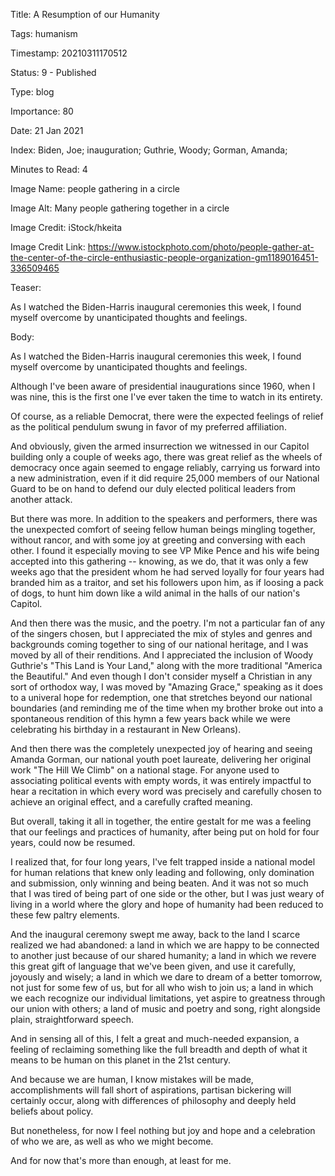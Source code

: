 Title:  A Resumption of our Humanity

Tags:   humanism

Timestamp: 20210311170512

Status: 9 - Published

Type:   blog

Importance: 80

Date:   21 Jan 2021

Index:  Biden, Joe; inauguration; Guthrie, Woody; Gorman, Amanda; 

Minutes to Read: 4

Image Name: people gathering in a circle

Image Alt: Many people gathering together in a circle

Image Credit: iStock/hkeita

Image Credit Link: https://www.istockphoto.com/photo/people-gather-at-the-center-of-the-circle-enthusiastic-people-organization-gm1189016451-336509465

Teaser: 

As I watched the Biden-Harris inaugural ceremonies this week, I found myself overcome by unanticipated thoughts and feelings.


Body: 

As I watched the Biden-Harris inaugural ceremonies this week, I found myself overcome by unanticipated thoughts and feelings. 

Although I've been aware of presidential inaugurations since 1960, when I was nine, this is the first one I've ever taken the time to watch in its entirety. 

Of course, as a reliable Democrat, there were the expected feelings of relief as the political pendulum swung in favor of my preferred affiliation. 

And obviously, given the armed insurrection we witnessed in our Capitol building only a couple of weeks ago, there was great relief as the wheels of democracy once again seemed to engage reliably, carrying us forward into a new administration, even if it did require 25,000 members of our National Guard to be on hand to defend our duly elected political leaders from another attack. 

But there was more. In addition to the speakers and performers, there was the unexpected comfort of seeing fellow human beings mingling together, without rancor, and with some joy at greeting and conversing with each other. I found it especially moving to see VP Mike Pence and his wife being accepted into this gathering -- knowing, as we do, that it was only a few weeks ago that the president whom he had served loyally for four years had branded him as a traitor, and set his followers upon him, as if loosing a pack of dogs, to hunt him down like a wild animal in the halls of our nation's Capitol. 

And then there was the music, and the poetry. I'm not a particular fan of any of the singers chosen, but I appreciated the mix of styles and genres and backgrounds coming together to sing of our national heritage, and I was moved by all of their renditions. And I appreciated the inclusion of Woody Guthrie's "This Land is Your Land,"  along with the more traditional "America the Beautiful." And even though I don't consider myself a Christian in any sort of orthodox way, I was moved by "Amazing Grace," speaking as it does to a univeral hope for redemption, one that stretches beyond our national boundaries (and reminding me of the time when my brother broke out into a spontaneous rendition of this hymn a few years back while we were celebrating his birthday in a restaurant in New Orleans). 

And then there was the completely unexpected joy of hearing and seeing Amanda Gorman, our national youth poet laureate, delivering her original work "The Hill We Climb" on a national stage. For anyone used to associating political events with empty words, it was entirely impactful to hear a recitation in which every word was precisely and carefully chosen to achieve an original effect, and a carefully crafted meaning.

But overall, taking it all in together, the entire gestalt for me was a feeling that our feelings and practices of humanity, after being put on hold for four years, could now be resumed. 

I realized that, for four long years, I've felt trapped inside a national model for human relations that knew only leading and following, only domination and submission, only winning and being beaten. And it was not so much that I was tired of being part of one side or the other, but I was just weary of living in a world where the glory and hope of humanity had been reduced to these few paltry elements.  

And the inaugural ceremony swept me away, back to the land I scarce realized we had abandoned: a land in which we are happy to be connected to another just because of our shared humanity; a land in which we revere this great gift of language that we've been given, and use it carefully, joyously and wisely; a land in which we dare to dream of a better tomorrow, not just for some few of us, but for all who wish to join us; a land in which we each recognize our individual limitations, yet aspire to greatness through our union with others; a land of music and poetry and song, right alongside plain, straightforward speech. 

And in sensing all of this, I felt a great and much-needed expansion, a feeling of reclaiming something like the full breadth and depth of what it means to be human on this planet in the 21st century. 

And because we are human, I know mistakes will be made, accomplishments will fall short of aspirations, partisan bickering will certainly occur, along with differences of philosophy and deeply held beliefs about policy. 

But nonetheless, for now I feel nothing but joy and hope and a celebration of who we are, as well as who we might become. 

And for now that's more than enough, at least for me.

